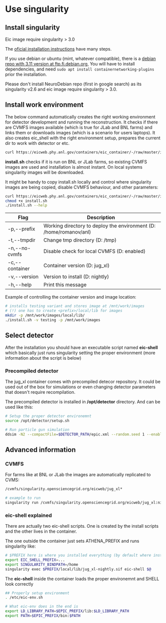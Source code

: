# Use singularity


## Install singularity


Eic image require singularity \> 3.0

The [oficial installation instructions](https://sylabs.io/guides/3.0/user-guide/installation.html) have many steps.

If you use debian or ubuntu (mint, whatever compatible), there is a
[debian repo with 3.11 version at ftp.fi.debian.org](http://ftp.fi.debian.org/debian/pool/main/s/singularity-container/),
You will have to install dependencies, and need `sudo apt install containernetworking-plugins` prior the installation.

Please don\'t install NeuroDebian repo (first in google search) as its singularity v2.6
and eic image require singularity \> 3.0.

## Install work environment

The below command automatically creates the right working environment
for detector development and running the reconstruction. It checks if
there are CVMFS images available (which is true for JLab and BNL farms)
and links them or downloads images (which is a scenario for users
laptops). It also creates eic\_shell with the right environment setup,
prepares the current dir to work with detector or etc.

```bash
curl https://eicweb.phy.anl.gov/containers/eic_container/-/raw/master/install.sh | bash
```

**install.sh** checks if it is run on BNL or JLab farms, so existing
CVMFS images are used and installation is almost instant. On local
systems singularity images will be downloaded.

It might be handy to copy install.sh locally and control where
singularity images are being copied, disable CVMFS behaviour, and other
parameters:

```bash
curl https://eicweb.phy.anl.gov/containers/eic_container/-/raw/master/install.sh
chmod +x install.sh
./install.sh --help
```

| Flag            | Description                                                        |
|-----------------|--------------------------------------------------------------------|
| -p,\--prefix    | Working directory to deploy the environment (D: /home/romanov/anl) |
| -t,\--tmpdir    | Change tmp directory (D: /tmp)                                     |
| -n,\--no-cvmfs  | Disable check for local CVMFS (D: enabled)                         |
| -c,\--container | Container version (D: jug\_xl)                                     |
| -v,\--version   | Version to install (D: nightly)                                    |
| -h,\--help      | Print this message                                                 |

Example of controlling the container version and image location:

```bash
# installs testing variant and stores image at /mnt/work/images
# (!) one has to create <prefix>/local/lib for images
mkdir -p /mnt/work/images/local/lib/
./install.sh -v testing -p /mnt/work/images
```

## Select detector

After the installation you should have an executable script named
**eic-shell** which basically just runs singularity setting the proper
environment (more information about the script is below)

### Precompiled detector

The jug\_xl container comes with precompiled detecor repository. It
could be used out of the box for simulations or even changing detector
parameters that doesn\'t require recompilation.

The precompiled detector is installed in **/opt/detector** directory.
And can be used like this:

```bash
# Setup the proper detector environemnt
source /opt/detector/setup.sh

# Run particle gun simulation
ddsim -N2 --compactFile=$DETECTOR_PATH/epic.xml --random.seed 1 --enableGun --gun.energy 2*GeV --gun.thetaMin 0*deg --gun.thetaMax 90*deg --gun.distribution uniform --outputFile ~/test.root
```


## Advanced information


### CVMFS

For farms like at BNL or JLab the images are automatically replicated to
CVMS:

```bash
/cvmfs/singularity.opensciencegrid.org/eicweb/jug_xl*

# example to run
singularity run /cvmfs/singularity.opensciencegrid.org/eicweb/jug_xl:nightly
```

### eic-shell explained

There are actually two eic-shell scripts. One is created by the install
scripts and the other lives in the container.

The one outside the container just sets ATHENA\_PREFIX and runs
singularity like:

```bash
# $PREFIX here is where you installed everything (by default where install.sh executed)
export EIC_SHELL_PREFIX=...
export SINGULARITY_BINDPATH=/home
singularity exec $PREFIX/local/lib/jug_xl-nightly.sif eic-shell $@
```

The **eic-shell** inside the container loads the proper environemnt and
SHELL look correctly

```bash
## Properly setup environment
. /etc/eic-env.sh

# What eic-env does in the end is
export LD_LIBRARY_PATH=$EPIC_PREFIX/lib:$LD_LIBRARY_PATH
export PATH=$EPIC_PREFIX/bin:$PATH
```
